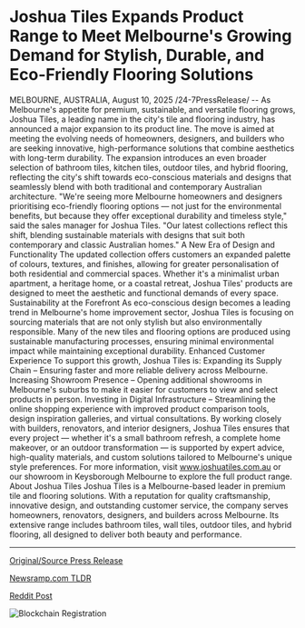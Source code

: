 # Joshua Tiles Expands Product Range to Meet Melbourne's Growing Demand for Stylish, Durable, and Eco-Friendly Flooring Solutions

MELBOURNE, AUSTRALIA, August 10, 2025 /24-7PressRelease/ -- As Melbourne's appetite for premium, sustainable, and versatile flooring grows, Joshua Tiles, a leading name in the city's tile and flooring industry, has announced a major expansion to its product line. The move is aimed at meeting the evolving needs of homeowners, designers, and builders who are seeking innovative, high-performance solutions that combine aesthetics with long-term durability.  The expansion introduces an even broader selection of bathroom tiles, kitchen tiles, outdoor tiles, and hybrid flooring, reflecting the city's shift towards eco-conscious materials and designs that seamlessly blend with both traditional and contemporary Australian architecture.  "We're seeing more Melbourne homeowners and designers prioritising eco-friendly flooring options — not just for the environmental benefits, but because they offer exceptional durability and timeless style," said the sales manager for Joshua Tiles. "Our latest collections reflect this shift, blending sustainable materials with designs that suit both contemporary and classic Australian homes."  A New Era of Design and Functionality The updated collection offers customers an expanded palette of colours, textures, and finishes, allowing for greater personalisation of both residential and commercial spaces. Whether it's a minimalist urban apartment, a heritage home, or a coastal retreat, Joshua Tiles' products are designed to meet the aesthetic and functional demands of every space.  Sustainability at the Forefront As eco-conscious design becomes a leading trend in Melbourne's home improvement sector, Joshua Tiles is focusing on sourcing materials that are not only stylish but also environmentally responsible. Many of the new tiles and flooring options are produced using sustainable manufacturing processes, ensuring minimal environmental impact while maintaining exceptional durability.  Enhanced Customer Experience To support this growth, Joshua Tiles is:  Expanding its Supply Chain – Ensuring faster and more reliable delivery across Melbourne. Increasing Showroom Presence – Opening additional showrooms in Melbourne's suburbs to make it easier for customers to view and select products in person. Investing in Digital Infrastructure – Streamlining the online shopping experience with improved product comparison tools, design inspiration galleries, and virtual consultations.  By working closely with builders, renovators, and interior designers, Joshua Tiles ensures that every project — whether it's a small bathroom refresh, a complete home makeover, or an outdoor transformation — is supported by expert advice, high-quality materials, and custom solutions tailored to Melbourne's unique style preferences.  For more information, visit www.joshuatiles.com.au or our showroom in Keysborough Melbourne to explore the full product range.  About Joshua Tiles Joshua Tiles is a Melbourne-based leader in premium tile and flooring solutions. With a reputation for quality craftsmanship, innovative design, and outstanding customer service, the company serves homeowners, renovators, designers, and builders across Melbourne. Its extensive range includes bathroom tiles, wall tiles, outdoor tiles, and hybrid flooring, all designed to deliver both beauty and performance. 

---

[Original/Source Press Release](https://www.24-7pressrelease.com/press-release/525725/joshua-tiles-expands-product-range-to-meet-melbournes-growing-demand-for-stylish-durable-and-eco-friendly-flooring-solutions)
                    

[Newsramp.com TLDR](https://newsramp.com/curated-news/joshua-tiles-expands-eco-friendly-flooring-line-for-melbourne-homes/a08c05e3f1b1b7edd0235a9b6212cf58) 

 



[Reddit Post](https://www.reddit.com/r/Business_NewsRamp/comments/1mmc5ej/joshua_tiles_expands_ecofriendly_flooring_line/) 



![Blockchain Registration](https://cdn.newsramp.app/24-7PressRelease/qrcode/258/10/ideaSIIk.webp)